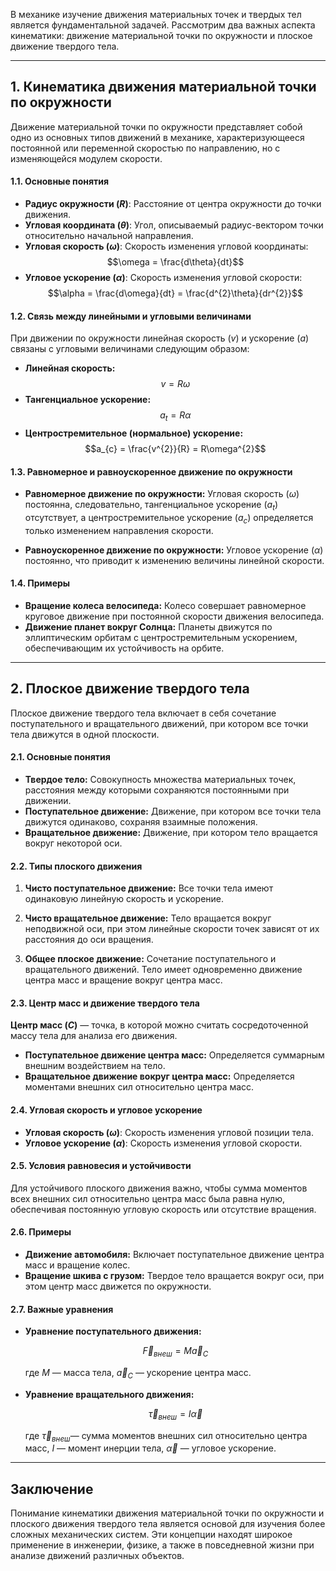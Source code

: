 В механике изучение движения материальных точек и твердых тел является фундаментальной задачей. Рассмотрим два важных аспекта кинематики: движение материальной точки по окружности и плоское движение твердого тела.

---

## 1. Кинематика движения материальной точки по окружности

Движение материальной точки по окружности представляет собой одно из основных типов движений в механике, характеризующееся постоянной или переменной скоростью по направлению, но с изменяющейся модулем скорости.

#### 1.1. Основные понятия

- **Радиус окружности ($R$)**: Расстояние от центра окружности до точки движения.
- **Угловая координата ($\theta$)**: Угол, описываемый радиус-вектором точки относительно начальной направления.
- **Угловая скорость ($\omega$)**: Скорость изменения угловой координаты: 
$$\omega = \frac{d\theta}{dt}$$
- **Угловое ускорение ($\alpha$)**: Скорость изменения угловой скорости: 
$$\alpha = \frac{d\omega}{dt} = \frac{d^{2}\theta}{dr^{2}}$$

#### 1.2. Связь между линейными и угловыми величинами

При движении по окружности линейная скорость ($v$) и ускорение ($a$) связаны с угловыми величинами следующим образом:

- **Линейная скорость:** 
$$v = R\omega$$
- **Тангенциальное ускорение:** 
$$a_{t} = R\alpha$$
- **Центростремительное (нормальное) ускорение:** 
$$a_{c} = \frac{v^{2}}{R} = R\omega^{2}$$

#### 1.3. Равномерное и равноускоренное движение по окружности

- **Равномерное движение по окружности:** Угловая скорость ($\omega$) постоянна, следовательно, тангенциальное ускорение ($a_{t}$) отсутствует, а центростремительное ускорение ($a_{c}$​) определяется только изменением направления скорости.
    
- **Равноускоренное движение по окружности:** Угловое ускорение ($\alpha$) постоянно, что приводит к изменению величины линейной скорости.
    

#### 1.4. Примеры

- **Вращение колеса велосипеда:** Колесо совершает равномерное круговое движение при постоянной скорости движения велосипеда.
- **Движение планет вокруг Солнца:** Планеты движутся по эллиптическим орбитам с центростремительным ускорением, обеспечивающим их устойчивость на орбите.

---

## 2. Плоское движение твердого тела

Плоское движение твердого тела включает в себя сочетание поступательного и вращательного движений, при котором все точки тела движутся в одной плоскости.

#### 2.1. Основные понятия

- **Твердое тело:** Совокупность множества материальных точек, расстояния между которыми сохраняются постоянными при движении.
- **Поступательное движение:** Движение, при котором все точки тела движутся одинаково, сохраняя взаимные положения.
- **Вращательное движение:** Движение, при котором тело вращается вокруг некоторой оси.

#### 2.2. Типы плоского движения

1. **Чисто поступательное движение:** Все точки тела имеют одинаковую линейную скорость и ускорение.
    
2. **Чисто вращательное движение:** Тело вращается вокруг неподвижной оси, при этом линейные скорости точек зависят от их расстояния до оси вращения.
    
3. **Общее плоское движение:** Сочетание поступательного и вращательного движений. Тело имеет одновременно движение центра масс и вращение вокруг центра масс.
    

#### 2.3. Центр масс и движение твердого тела

**Центр масс ($C$)** — точка, в которой можно считать сосредоточенной массу тела для анализа его движения.

- **Поступательное движение центра масс:** Определяется суммарным внешним воздействием на тело.
- **Вращательное движение вокруг центра масс:** Определяется моментами внешних сил относительно центра масс.

#### 2.4. Угловая скорость и угловое ускорение

- **Угловая скорость ($\omega$)**: Скорость изменения угловой позиции тела.
- **Угловое ускорение ($\alpha$)**: Скорость изменения угловой скорости.

#### 2.5. Условия равновесия и устойчивости

Для устойчивого плоского движения важно, чтобы сумма моментов всех внешних сил относительно центра масс была равна нулю, обеспечивая постоянную угловую скорость или отсутствие вращения.

#### 2.6. Примеры

- **Движение автомобиля:** Включает поступательное движение центра масс и вращение колес.
- **Вращение шкива с грузом:** Твердое тело вращается вокруг оси, при этом центр масс движется по окружности.

#### 2.7. Важные уравнения

- **Уравнение поступательного движения:**
    
    $$\vec{F}_{внеш} = M\vec{a}_{C}$$
    
    где $M$ — масса тела, $\vec{a}_{C}$ — ускорение центра масс.
    
- **Уравнение вращательного движения:**
    
    $$\vec{τ}_{внеш} = I\vec{\alpha}$$
    
    где $\vec{τ}_{внеш}$​ — сумма моментов внешних сил относительно центра масс, $I$ — момент инерции тела, $\vec{\alpha}$ — угловое ускорение.
    

---

## Заключение

Понимание кинематики движения материальной точки по окружности и плоского движения твердого тела является основой для изучения более сложных механических систем. Эти концепции находят широкое применение в инженерии, физике, а также в повседневной жизни при анализе движений различных объектов.